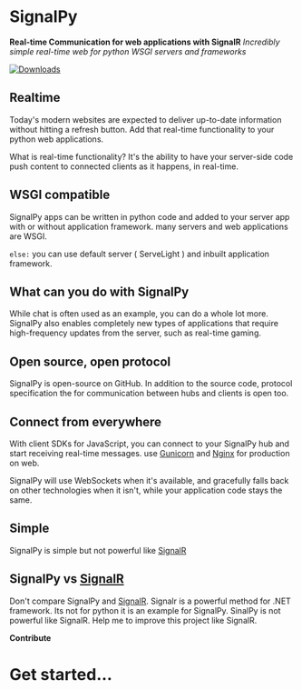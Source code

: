 ﻿# SignalPy
**Real-time Communication for web applications  with SignalR**
*Incredibly simple real-time web for python WSGI servers and frameworks*

[![Downloads](https://pepy.tech/badge/signalpy)](https://pepy.tech/project/signalpy)

## Realtime
Today's modern websites are expected to deliver up-to-date information without hitting a refresh button. Add that real-time functionality to your python web applications.

What is real-time functionality? It's the ability to have your server-side code push content to connected clients as it happens, in real-time.
## WSGI compatible
SignalPy apps can be written in python code and added to your server app with or without application framework. 
many servers and web applications are WSGI.

`else:` you can use default server ( ServeLight ) and inbuilt application framework.
## What can you do with SignalPy
While chat is often used as an example, you can do a whole lot more. SignalPy also enables completely new types of applications that require high-frequency updates from the server, such as real-time gaming.
## Open source, open protocol
SignalPy is open-source on GitHub. In addition to the source code, protocol specification the for communication between hubs and clients is open too.
## Connect from everywhere
With client SDKs for JavaScript, you can connect to your SignalPy hub and start receiving real-time messages.
use [Gunicorn](https://gunicorn.org/) and [Nginx](https://www.nginx.com/) for production on web.

SignalPy will use WebSockets when it's available, and gracefully falls back on other technologies when it isn't, while your application code stays the same.
## Simple
 SignalPy is simple but not powerful like [SignalR](https://dotnet.microsoft.com/apps/aspnet/signalr)
## SignalPy vs [SignalR](https://dotnet.microsoft.com/apps/aspnet/signalr)
 Don't compare SignalPy and [SignalR](https://dotnet.microsoft.com/apps/aspnet/signalr). Signalr is a powerful method for .NET framework. Its not for python
 it is an example for SignalPy. SinalPy is not powerful like SignalR. Help me to improve this project like SignalR.
 
 **Contribute**
 # Get started...
